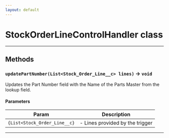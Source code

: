 ```yaml
---
layout: default
---
```

# StockOrderLineControlHandler class
---
## Methods
### `updatePartNumber(List<Stock_Order_Line__c> lines)` → `void`

 Updates the Part Number field with the Name of the Parts Master from the lookup field.

#### Parameters
|Param|Description|
|-----|-----------|
|`{List<Stock_Order_Line__c}` |  - Lines provided by the trigger |

---
